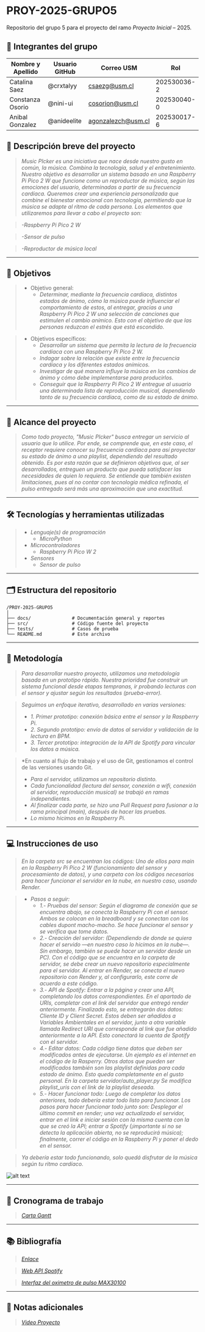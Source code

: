 # PROY-2025-GRUPO5

Repositorio del grupo 5 para el proyecto del ramo *Proyecto Inicial* – 2025.

## 👥 Integrantes del grupo

| Nombre y Apellido | Usuario GitHub | Correo USM               | Rol          |
| ----------------- | -------------- | ------------------------ | ------------ |
| Catalina Saez | @crxtalyy      | csaezg@usm.cl | 202530036-2 |
| Constanza Osorio | @nini-ui     | cosorion@usm.cl | 202530040-0|
| Anibal Gonzalez | @anideelite      | agonzalezch@usm.cl | 202530017-6 |


## 📝 Descripción breve del proyecto

> *Music PIcker es una iniciativa que nace desde nuestro gusto en común, la música. Combina la tecnología, salud y el entretenimiento. 
Nuestro objetivo es desarrollar un sistema basado en una Raspberry Pi Pico 2 W que funcione como un reproductor de música, según las emociones del usuario, determinadas a partir de su frecuencia cardíaca.
Queremos crear una experiencia personalizada que combine el bienestar emocional con tecnología, permitiendo que la música se adapte al ritmo de cada persona. 
Los elementos que utilizaremos para llevar a cabo el proyecto son:*

>*-Raspberry Pi Pico 2 W*

>*-Sensor de pulso*

>*-Reproductor de música local*

---

## 🎯 Objetivos

>- Objetivo general:
 >    - *Determinar, mediante la frecuencia cardíaca, distintos estados de ánimo, cómo la música puede influenciar el comportamiento de estos, al entregar, gracias a una Raspberry Pi Pico 2 W una selección de canciones que estimulen el cambio anímico. Esto con el objetivo de que las personas reduzcan el estrés que está escondido.*

>- Objetivos específicos:
  >   - *Desarrollar un sistema que permita la lectura de la frecuencia cardíaca con una Raspberry Pi Pico 2 W.*
  >   - *Indagar sobre la relación que existe entre la frecuencia cardíaca y los diferentes estados anímicos.*
  >   - *Investigar de qué manera influye la música en los cambios de ánimo y cómo debe implementarse para producirlos.*
  >   - *Conseguir que la Raspberry Pi Pico 2 W entregue al usuario una determinada lista de reproducción musical, dependiendo tanto de su frecuencia cardíaca, como de su estado de ánimo.*

---

## 🧩 Alcance del proyecto

>*Como todo proyecto, "Music PIcker" busca entregar un servicio al usuario que lo utilice. Por ende, se comprende que, en este caso, el receptor requiere conocer su frecuencia cardíaca para así proyectar su estado de ánimo a una playlist, dependiendo del resultado obtenido. Es por esta razón que se definieron objetivos que, al ser desarrollados, entreguen un producto que pueda satisfacer las necesidades de quien lo requiera. Se entiende que también existen limitaciones, pues al no contar con tecnología médica refinada, el pulso entregado será más una aproximación que una exactitud.*

---

## 🛠️ Tecnologías y herramientas utilizadas

>- *Lenguaje(s) de programación*
>    - *MicroPython*
>- *Microcontroladores*
>    - *Raspberry Pi Pico W 2*
>- *Sensores*
>   - *Sensor de pulso*

---

## 🗂️ Estructura del repositorio

```
/PROY-2025-GRUPO5
│
├── docs/               # Documentación general y reportes
├── src/                # Código fuente del proyecto
├── tests/              # Casos de prueba
└── README.md           # Este archivo
```

---

## 🧪 Metodología

>*Para desarrollar nuestro proyecto, utilizamos una metodología basada en un prototipo rápido. Nuestra prioridad fue construir un sistema funcional desde etapas tempranas, ir probando lecturas con el sensor y ajustar según los resultados (prueba-error).*

>*Seguimos un enfoque iterativo, desarrollado en varias versiones:*
>- *1. Primer prototipo: conexión básica entre el sensor y la Raspberry Pi.*
>- *2. Segundo prototipo: envío de datos al servidor y validación de la lectura en BPM.*
>- *3. Tercer prototipo: integración de la API de Spotify para vincular los datos a música.*

>*En cuanto al flujo de trabajo y el uso de Git, gestionamos el control de las versiones usando Git.
>- *Para el servidor, utilizamos un repositorio distinto.*
>- *Cada funcionalidad (lectura del sensor, conexión a wifi, conexión al servidor, reproducción musical) se trabajó en ramas independientes.*
>- *Al finalizar cada parte, se hizo una Pull Request para fusionar a la rama principal (main), después de hacer las pruebas.*
>- *Lo mismo hicimos en la Raspberry Pi.*

---

## 💻 Instrucciones de uso

>*En la carpeta src se encuentran los códigos: Uno de ellos para main en la Raspberry Pi Pico 2 W (funcionamiento del sensor y procesamiento de datos), y una carpeta con los códigos necesarios para hacer funcionar el servidor en la nube, en nuestro caso, usando Render.*

>- *Pasos a seguir:*
>    - *1.- Pruebas del sensor: Según el diagrama de conexión que se encuentra abajo, se conecta la Raspberry Pi con el sensor. Ambos se colocan en la breadboard y se conectan con los cables dupont macho-macho. Se hace funcionar el sensor y se verifica que tome datos.*
>    - *2.- Creación del servidor: (Dependiendo de donde se quiera hacer el servido —en nuestro caso lo hicimos en la nube—. Sin embargo, también se puede hacer un servidor desde un PC). Con el código que se encuentra en la carpeta de servidor, se debe crear un nuevo repositorio especialmente para el servidor. Al entrar en Render, se conecta el nuevo repositorio con Render y, al configurarlo, este corre de acuerdo a este código.*
>    - *3.- API de Spotify: Entrar a la página y crear una API, completando los datos correspondientes. En el apartado de URIs, completar con el link del servidor que entregó render anteriormente. Finalizado esto, se entregarán dos datos: Cliente ID y Client Secret. Estos deben ser añadidos a Variables Ambientales en el servidor, junto a otra variable llamada Redirect URI que corresponde al link que fue añadido anteriormente a la API. Esto conectará la cuenta de Spotify con el servidor.*
>    - *4.- Editar datos: Cada código tiene datos que deben ser modificados antes de ejecutarse. Un ejemplo es el internet en el código de la Rasperry. Otros datos que pueden ser modificados también son las playlist definidas para cada estado de ánimo. Esto queda completamente en el gusto personal. En la carpeta servidor/auto_player.py Se modifica playlist_uris con el link de la playlist deseada.* 
>    - *5.- Hacer funcionar todo: Luego de completar los datos anteriores, todo debería estar todo listo para funcionar. Los pasos para hacer funcionar todo junto son: Desplegar el último commit en render; una vez actualizado el servidor, entrar en el link e iniciar sesión con la misma cuenta con la que se creó la API; entrar a Spotify (¡importante si no se detecta la aplicación abierta, no se reproducirá música); finalmente, correr el código en la Raspberry Pi y poner el dedo en el sensor.*

>*Ya debería estar todo funcionando, solo quedá disfrutar de la música según tu ritmo cardíaco.*

![alt text](docs/diagrama.jpeg)

---

## 📅 Cronograma de trabajo


>*[Carta Gantt](https://drive.google.com/file/d/1qpgkW8skJyOqvOBeiSnrYWa-JTEYBuSH/view?usp=sharing)*


---

## 📚 Bibliografía

>*[Enlace](https://google.com)*

>*[Web API Spotify](https://developer.spotify.com/documentation/web-api)*

>*[Interfaz del oximetro de pulso MAX30100](https://lastminuteengineers-com.translate.goog/max30100-pulse-oximeter-heart-rate-sensor-arduino-tutorial/?_x_tr_sl=en&_x_tr_tl=es&_x_tr_hl=es&_x_tr_pto=tc)*

---

## 📌 Notas adicionales

> *[Video Proyecto](https://youtu.be/E92vWoTAzts?si=Z2R7ICyxwBZdvsdc)*
